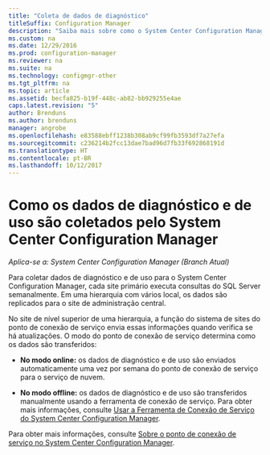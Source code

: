 ```yaml
---
title: "Coleta de dados de diagnóstico"
titleSuffix: Configuration Manager
description: "Saiba mais sobre como o System Center Configuration Manager coleta dados de diagnóstico e de uso sobre si mesmo."
ms.custom: na
ms.date: 12/29/2016
ms.prod: configuration-manager
ms.reviewer: na
ms.suite: na
ms.technology: configmgr-other
ms.tgt_pltfrm: na
ms.topic: article
ms.assetid: becfa825-b19f-448c-ab82-bb929255e4ae
caps.latest.revision: "5"
author: Brenduns
ms.author: brenduns
manager: angrobe
ms.openlocfilehash: e83588ebff1238b308ab9cf99fb3593df7a27efa
ms.sourcegitcommit: c236214b2fcc13dae7bad96d7fb33f692868191d
ms.translationtype: HT
ms.contentlocale: pt-BR
ms.lasthandoff: 10/12/2017
---
```

# <a name="how-diagnostics-and-usage-data-is-collected-by-system-center-configuration-manager"></a>Como os dados de diagnóstico e de uso são coletados pelo System Center Configuration Manager

*Aplica-se a: System Center Configuration Manager (Branch Atual)*

Para coletar dados de diagnóstico e de uso para o System Center Configuration Manager, cada site primário executa consultas do SQL Server semanalmente. Em uma hierarquia com vários local, os dados são replicados para o site de administração central.  

No site de nível superior de uma hierarquia, a função do sistema de sites do ponto de conexão de serviço envia essas informações quando verifica se há atualizações. O modo do ponto de conexão de serviço determina como os dados são transferidos:  

-   **No modo online:** os dados de diagnóstico e de uso são enviados automaticamente uma vez por semana do ponto de conexão de serviço para o serviço de nuvem.  

-   **No modo offline:** os dados de diagnóstico e de uso são transferidos manualmente usando a ferramenta de conexão de serviço. Para obter mais informações, consulte [Usar a Ferramenta de Conexão de Serviço do System Center Configuration Manager](../../../core/servers/manage/use-the-service-connection-tool.md).  

Para obter mais informações, consulte [Sobre o ponto de conexão de serviço no System Center Configuration Manager](../../../core/servers/deploy/configure/about-the-service-connection-point.md).  
